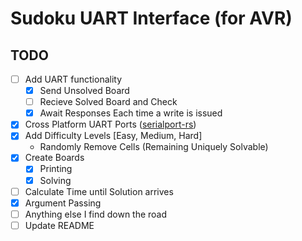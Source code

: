 # Sudoku UART Interface (for AVR)

## TODO

- [ ] Add UART functionality
  - [X] Send Unsolved Board
  - [ ] Recieve Solved Board and Check
  - [X] Await Responses Each time a write is issued
- [X] Cross Platform UART Ports ([serialport-rs](https://github.com/Susurrus/serialport-rs))
- [X] Add Difficulty Levels [Easy, Medium, Hard]
  - Randomly Remove Cells (Remaining Uniquely Solvable)
- [X] Create Boards
  - [X] Printing
  - [X] Solving
- [ ] Calculate Time until Solution arrives
- [X] Argument Passing
- [ ] Anything else I find down the road
- [ ] Update README
